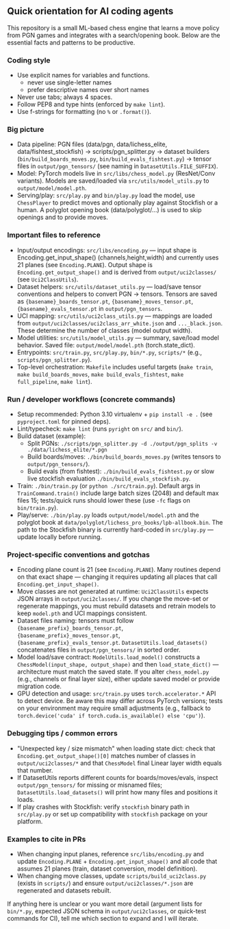 ## Quick orientation for AI coding agents

This repository is a small ML-based chess engine that learns a move policy from PGN games and integrates with a search/opening book. Below are the essential facts and patterns to be productive.

### Coding style
- Use explicit names for variables and functions.
  - never use single-letter names
  - prefer descriptive names over short names
- Never use tabs; always 4 spaces.
- Follow PEP8 and type hints (enforced by `make lint`).
- Use f-strings for formatting (no `%` or `.format()`).

### Big picture
- Data pipeline: PGN files (data/pgn, data/lichess_elite, data/fishtest_stockfish) -> scripts/pgn_splitter.py -> dataset builders (`bin/build_boards_moves.py`, `bin/build_evals_fishtest.py`) -> tensor files in `output/pgn_tensors/` (see naming in `DatasetUtils.FILE_SUFFIX`).
- Model: PyTorch models live in `src/libs/chess_model.py` (ResNet/Conv variants). Models are saved/loaded via `src/utils/model_utils.py` to `output/model/model.pth`.
- Serving/play: `src/play.py` and `bin/play.py` load the model, use `ChessPlayer` to predict moves and optionally play against Stockfish or a human. A polyglot opening book (data/polyglot/...) is used to skip openings and to provide moves.

### Important files to reference
- Input/output encodings: `src/libs/encoding.py` — input shape is Encoding.get_input_shape() (channels,height,width) and currently uses 21 planes (see `Encoding.PLANE`). Output shape is `Encoding.get_output_shape()` and is derived from `output/uci2classes/` (see `Uci2ClassUtils`).
- Dataset helpers: `src/utils/dataset_utils.py` — load/save tensor conventions and helpers to convert PGN -> tensors. Tensors are saved as `{basename}_boards_tensor.pt`, `{basename}_moves_tensor.pt`, `{basename}_evals_tensor.pt` in `output/pgn_tensors`.
- UCI mapping: `src/utils/uci2class_utils.py` — mappings are loaded from `output/uci2classes/uci2class_arr_white.json` and `..._black.json`. These determine the number of classes (model output width).
- Model utilities: `src/utils/model_utils.py` — summary, save/load model behavior. Saved file: `output/model/model.pth` (torch.state_dict).
- Entrypoints: `src/train.py`, `src/play.py`, `bin/*.py`, `scripts/*` (e.g., `scripts/pgn_splitter.py`).
- Top-level orchestration: `Makefile` includes useful targets (`make train`, `make build_boards_moves`, `make build_evals_fishtest`, `make full_pipeline`, `make lint`).

### Run / developer workflows (concrete commands)
- Setup recommended: Python 3.10 virtualenv + `pip install -e .` (see `pyproject.toml` for pinned deps).
- Lint/typecheck: `make lint` (runs `pyright` on `src/` and `bin/`).
- Build dataset (example):
  - Split PGNs: `./scripts/pgn_splitter.py -d ./output/pgn_splits -v ./data/lichess_elite/*.pgn`
  - Build boards/moves: `./bin/build_boards_moves.py` (writes tensors to `output/pgn_tensors/`).
  - Build evals (from fishtest): `./bin/build_evals_fishtest.py` or slow live stockfish evaluation `./bin/build_evals_stockfish.py`.
- Train: `./bin/train.py` (or `python ./src/train.py`). Default args in `TrainCommand.train()` include large batch sizes (2048) and default max files 15; tests/quick runs should lower these (use `-fc` flags on `bin/train.py`).
- Play/serve: `./bin/play.py` loads `output/model/model.pth` and the polyglot book at `data/polyglot/lichess_pro_books/lpb-allbook.bin`. The path to the Stockfish binary is currently hard-coded in `src/play.py` — update locally before running.

### Project-specific conventions and gotchas
- Encoding plane count is 21 (see `Encoding.PLANE`). Many routines depend on that exact shape — changing it requires updating all places that call `Encoding.get_input_shape()`.
- Move classes are not generated at runtime: `Uci2ClassUtils` expects JSON arrays in `output/uci2classes/`. If you change the move-set or regenerate mappings, you must rebuild datasets and retrain models to keep `model.pth` and UCI mappings consistent.
- Dataset files naming: tensors must follow `{basename_prefix}_boards_tensor.pt`, `{basename_prefix}_moves_tensor.pt`, `{basename_prefix}_evals_tensor.pt`. `DatasetUtils.load_datasets()` concatenates files in `output/pgn_tensors/` in sorted order.
- Model load/save contract: `ModelUtils.load_model()` constructs a `ChessModel(input_shape, output_shape)` and then `load_state_dict()` — architecture must match the saved state. If you alter `chess_model.py` (e.g., channels or final layer size), either update saved model or provide migration code.
- GPU detection and usage: `src/train.py` uses `torch.accelerator.*` API to detect device. Be aware this may differ across PyTorch versions; tests on your environment may require small adjustments (e.g., fallback to `torch.device('cuda' if torch.cuda.is_available() else 'cpu')`).

### Debugging tips / common errors
- "Unexpected key / size mismatch" when loading state dict: check that `Encoding.get_output_shape()[0]` matches number of classes in `output/uci2classes/*` and that `ChessModel` final Linear layer width equals that number.
- If DatasetUtils reports different counts for boards/moves/evals, inspect `output/pgn_tensors/` for missing or misnamed files; `DatasetUtils.load_datasets()` will print how many files and positions it loads.
- If play crashes with Stockfish: verify `stockfish` binary path in `src/play.py` or set up compatibility with `stockfish` package on your platform.

### Examples to cite in PRs
- When changing input planes, reference `src/libs/encoding.py` and update `Encoding.PLANE` + `Encoding.get_input_shape()` and all code that assumes 21 planes (train, dataset conversion, model definition).
- When changing move classes, update `scripts/build_uci2class.py` (exists in `scripts/`) and ensure `output/uci2classes/*.json` are regenerated and datasets rebuilt.

If anything here is unclear or you want more detail (argument lists for `bin/*.py`, expected JSON schema in `output/uci2classes`, or quick-test commands for CI), tell me which section to expand and I will iterate.
